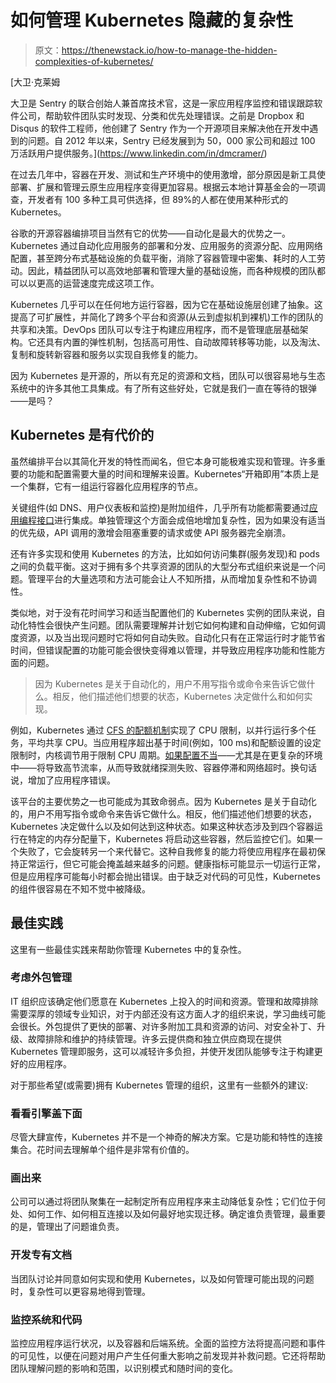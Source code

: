 # 如何管理 Kubernetes 隐藏的复杂性

> 原文：<https://thenewstack.io/how-to-manage-the-hidden-complexities-of-kubernetes/>

[](https://www.linkedin.com/in/dmcramer/)

 [大卫·克莱姆

大卫是 Sentry 的联合创始人兼首席技术官，这是一家应用程序监控和错误跟踪软件公司，帮助软件团队实时发现、分类和优先处理错误。之前是 Dropbox 和 Disqus 的软件工程师，他创建了 Sentry 作为一个开源项目来解决他在开发中遇到的问题。自 2012 年以来，Sentry 已经发展到为 50，000 家公司和超过 100 万活跃用户提供服务。](https://www.linkedin.com/in/dmcramer/) [](https://www.linkedin.com/in/dmcramer/)

在过去几年中，容器在开发、测试和生产环境中的使用激增，部分原因是新工具使部署、扩展和管理云原生应用程序变得更加容易。根据云本地计算基金会的一项调查，开发者有 100 多种工具可供选择，但 89%的人都在使用某种形式的 Kubernetes。

谷歌的开源容器编排项目当然有它的优势——自动化是最大的优势之一。Kubernetes 通过自动化应用服务的部署和分发、应用服务的资源分配、应用网络配置，甚至跨分布式基础设施的负载平衡，消除了容器管理中密集、耗时的人工劳动。因此，精益团队可以高效地部署和管理大量的基础设施，而各种规模的团队都可以以更高的运营速度完成这项工作。

Kubernetes 几乎可以在任何地方运行容器，因为它在基础设施层创建了抽象。这提高了可扩展性，并简化了跨多个平台和资源(从云到虚拟机到裸机)工作的团队的共享和决策。DevOps 团队可以专注于构建应用程序，而不是管理底层基础架构。它还具有内置的弹性机制，包括高可用性、自动故障转移等功能，以及淘汰、复制和旋转新容器和服务以实现自我修复的能力。

因为 Kubernetes 是开源的，所以有充足的资源和文档，团队可以很容易地与生态系统中的许多其他工具集成。有了所有这些好处，它就是我们一直在等待的银弹——是吗？

## Kubernetes 是有代价的

虽然编排平台以其简化开发的特性而闻名，但它本身可能极难实现和管理。许多重要的功能和配置需要大量的时间和理解来设置。Kubernetes“开箱即用”本质上是一个集群，它有一组运行容器化应用程序的节点。

关键组件(如 DNS、用户仪表板和监控)是附加组件，几乎所有功能都需要通过[应用编程接口](https://kubernetes.io/docs/concepts/cluster-administration/flow-control/)进行集成。单独管理这个方面会成倍地增加复杂性，因为如果没有适当的优先级，API 调用的激增会阻塞重要的请求或使 API 服务器完全崩溃。

还有许多实现和使用 Kubernetes 的方法，比如如何访问集群(服务发现)和 pods 之间的负载平衡。这对于拥有多个共享资源的团队的大型分布式组织来说是一个问题。管理平台的大量选项和方法可能会让人不知所措，从而增加复杂性和不协调性。

类似地，对于没有花时间学习和适当配置他们的 Kubernetes 实例的团队来说，自动化特性会很快产生问题。团队需要理解并计划它如何构建和自动伸缩，它如何调度资源，以及当出现问题时它将如何自动失败。自动化只有在正常运行时才能节省时间，但错误配置的功能可能会很快变得难以管理，并导致应用程序功能和性能方面的问题。

> 因为 Kubernetes 是关于自动化的，用户不用写指令或命令来告诉它做什么。相反，他们描述他们想要的状态，Kubernetes 决定做什么和如何实现。

例如，Kubernetes 通过 [CFS 的配额机制](https://www.kernel.org/doc/Documentation/scheduler/sched-design-CFS.txt)实现了 CPU 限制，以并行运行多个任务，平均共享 CPU。当应用程序超出基于时间(例如，100 ms)和配额设置的设定限制时，内核调节用于限制 CPU 周期。[如果配置不当](https://medium.com/omio-engineering/cpu-limits-and-aggressive-throttling-in-kubernetes-c5b20bd8a718)——尤其是在更复杂的环境中——将导致高节流率，从而导致就绪探测失败、容器停滞和网络超时。换句话说，增加了应用程序错误。

该平台的主要优势之一也可能成为其致命弱点。因为 Kubernetes 是关于自动化的，用户不用写指令或命令来告诉它做什么。相反，他们描述他们想要的状态，Kubernetes 决定做什么以及如何达到这种状态。如果这种状态涉及到四个容器运行在特定的内存分配量下，Kubernetes 将启动这些容器，然后监控它们。如果一个失败了，它会旋转另一个来代替它。这种自我修复的能力将使应用程序在最初保持正常运行，但它可能会掩盖越来越多的问题。健康指标可能显示一切运行正常，但是应用程序可能每小时都会抛出错误。由于缺乏对代码的可见性，Kubernetes 的组件很容易在不知不觉中被降级。

## 最佳实践

这里有一些最佳实践来帮助你管理 Kubernetes 中的复杂性。

### 考虑外包管理

IT 组织应该确定他们愿意在 Kubernetes 上投入的时间和资源。管理和故障排除需要深厚的领域专业知识，对于内部还没有这方面人才的组织来说，学习曲线可能会很长。外包提供了更快的部署、对许多附加工具和资源的访问、对安全补丁、升级、故障排除和维护的持续管理。许多云提供商和独立供应商现在提供 Kubernetes 管理即服务，这可以减轻许多负担，并使开发团队能够专注于构建更好的应用程序。

对于那些希望(或需要)拥有 Kubernetes 管理的组织，这里有一些额外的建议:

### 看看引擎盖下面

尽管大肆宣传，Kubernetes 并不是一个神奇的解决方案。它是功能和特性的连接集合。花时间去理解单个组件是非常有价值的。

### 画出来

公司可以通过将团队聚集在一起制定所有应用程序来主动降低复杂性；它们位于何处、如何工作、如何相互连接以及如何最好地实现迁移。确定谁负责管理，最重要的是，管理出了问题谁负责。

### 开发专有文档

当团队讨论并同意如何实现和使用 Kubernetes，以及如何管理可能出现的问题时，复杂性可以更容易地得到管理。

### 监控系统和代码

监控应用程序运行状况，以及容器和后端系统。全面的监控方法将提高问题和事件的可见性，以便在问题对用户产生任何重大影响之前发现并补救问题。它还将帮助团队理解问题的影响和范围，以识别模式和随时间的变化。

<svg xmlns:xlink="http://www.w3.org/1999/xlink" viewBox="0 0 68 31" version="1.1"><title>Group</title> <desc>Created with Sketch.</desc></svg>